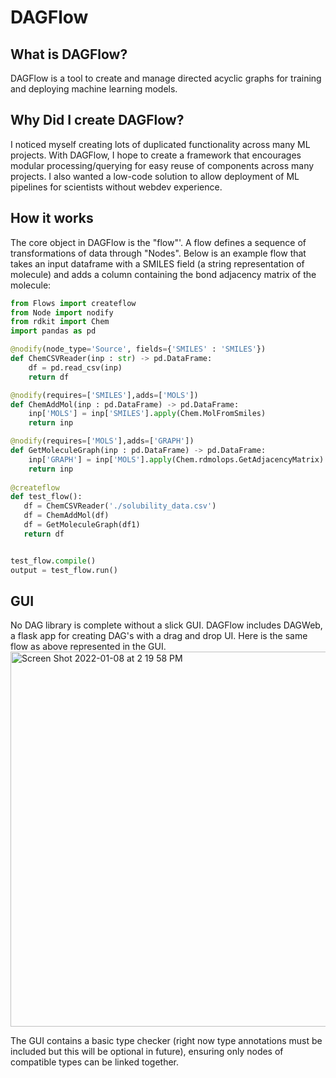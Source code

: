 # DAGFlow

## What is DAGFlow?
DAGFlow is a tool to create and manage directed acyclic graphs for training and deploying machine learning models. 

## Why Did I create DAGFlow?
I noticed myself creating lots of duplicated functionality across many ML projects. With DAGFlow, I hope to create a framework that encourages modular processing/querying for easy reuse of components across many projects. I also wanted a low-code solution to allow deployment of ML pipelines for scientists without webdev experience. 

## How it works
The core object in DAGFlow is the "flow"'. A flow defines a sequence of transformations of data through "Nodes". Below is an example flow that takes an input dataframe with a SMILES field (a string representation of molecule) and adds a column containing the bond adjacency matrix of the molecule:
```python
from Flows import createflow
from Node import nodify
from rdkit import Chem
import pandas as pd

@nodify(node_type='Source', fields={'SMILES' : 'SMILES'})
def ChemCSVReader(inp : str) -> pd.DataFrame:
    df = pd.read_csv(inp)
    return df

@nodify(requires=['SMILES'],adds=['MOLS'])
def ChemAddMol(inp : pd.DataFrame) -> pd.DataFrame:
    inp['MOLS'] = inp['SMILES'].apply(Chem.MolFromSmiles)
    return inp

@nodify(requires=['MOLS'],adds=['GRAPH'])
def GetMoleculeGraph(inp : pd.DataFrame) -> pd.DataFrame:
    inp['GRAPH'] = inp['MOLS'].apply(Chem.rdmolops.GetAdjacencyMatrix)
    return inp
    
@createflow
def test_flow():
   df = ChemCSVReader('./solubility_data.csv')
   df = ChemAddMol(df)
   df = GetMoleculeGraph(df1)
   return df


test_flow.compile()
output = test_flow.run()
```

## GUI
No DAG library is complete without a slick GUI. DAGFlow includes DAGWeb, a flask app for creating DAG's with a drag and drop UI. Here is the same flow as above represented in the GUI.    
<img width="600" alt="Screen Shot 2022-01-08 at 2 19 58 PM" src="https://user-images.githubusercontent.com/34826285/148656940-e75d99ea-33c8-4997-b20a-ef7b6e160410.png">

The GUI contains a basic type checker (right now type annotations must be included but this will be optional in future), ensuring only nodes of compatible types can be linked together. 


